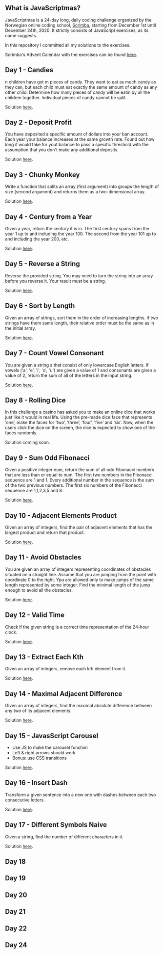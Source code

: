 ## What is JavaScriptmas?

 JavaScriptmas is a 24-day long, daily coding challenge organized by the Norwegian online coding school, [Scrimba](https://scrimba.com/), starting from December 1st until December 24th, 2020.  It strictly consists of JavaScript exercises, as its name suggests.

In this repository I committed all my solutions to the exercises.

Scrimba's Advent Calendar with the exercises can be found [here](scrimba.com/learn/adventcalendar). 
 

## Day 1 - Candies
n children have got m pieces of candy. They want to eat as much candy as they can, but each child must eat exactly the same amount of candy as any other child. Determine how many pieces of candy will be eatin by all the children together. Individual pieces of candy cannot be split.

Solution [here](https://scrimba.com/scrim/cod1d4da69a5f4c8b9b416429
).

## Day 2 - Deposit Profit
You have deposited a specific amount of dollars into your ban account. 
Each year your balance increases at the same growth rate. Found out how long it would take for yout balance to pass a specific threshold with the assumption that you don't make any additional deposits.

Solution [here](https://scrimba.com/scrim/coab9473f84df5ee10899e99d
).

## Day 3 - Chunky Monkey
Write a function that splits an array (first argument) into groups the length of size (second argument) and returns them as a two-dimensional array.

Solution [here](https://scrimba.com/learn/adventcalendar/note-at-0-36-cofef491c9584b734fa64ba1d
).

## Day 4 - Century from a Year
Given a year, return the century it is in. 
The first century spans from the year 1 up to and including the year 100.
The second from the year 101 up to and including the year 200, etc.

Solution [here](https://scrimba.com/learn/adventcalendar/note-at-0-30-co836436e940c8b0a68d55316
).


## Day 5 - Reverse a String
Reverse the provided string. You may need to turn the string into an array before you reverse it. Your result must be a string.

Solution [here](https://scrimba.com/scrim/cod6d46b4952302e01dee63aa
).


## Day 6 - Sort by Length
Given an array of strings, sort them in the order of increasing lengths.
If two strings have them same length, their relative order must be the same as in the initial array.

Solution [here](https://scrimba.com/scrim/coe6b4796bcba3acea421b7e7
).


## Day 7 - Count Vowel Consonant
You are given a string s that consist of only lowercase English letters.
If vowels ('a', 'e', 'i', 'o', 'u') are given a value of 1 and consonants are given a value of 2, return the sum of all of the letters in the input string.

Solution [here](https://scrimba.com/scrim/coc7c44a9a5601b43790f2982
).


## Day 8 - Rolling Dice
In this challenge a casino has asked you to make an online dice that works just like it would in real life. Using the pre-made dice face that represents ‘one’, make the faces for ‘two’, ‘three’, ‘four’, ‘five’ and ‘six’. Now, when the users click the dice on the screen, the dice is expected to show one of the faces randomly.

Solution coming soon.


## Day 9 - Sum Odd Fibonacci
Given a positive integer num, return the sum of all odd Fibonacci numbers that are less than or equal to num. The first two numbers in the Fibonacci sequence are 1 and 1. Every additional number in the sequence is the sum of the two previous numbers. The first six numbers of the Fibonacci sequence are 1,1,2,3,5 and 8. 

Solution [here](https://scrimba.com/scrim/co2424333a0210f45fc8b2795
).


## Day 10 - Adjacent Elements Product
Given an array of integers, find the pair of adjacent elements that has the largest product and return that product.

Solution [here](https://scrimba.com/scrim/co4da467cb762a1d6c28310a6
).


## Day 11 - Avoid Obstacles
You are given an array of integers representing coordinates of obstacles situated on a straight line. Assume that you are jumping from the point with coordinate 0 to the right. Ypu are allowed only to make jumps of the same length represented by some integer. Find the minimal length of the jump enough to avoid all the obstacles.

Solution [here](https://scrimba.com/scrim/coabc4ce2aba0f1f0adf8874c
).


## Day 12 - Valid Time
Check if the given string is a correct time representation of the 24-hour clock.

Solution [here](https://scrimba.com/scrim/coa294366a7472bb78e443774
).


## Day 13 - Extract Each Kth
Given an array of integers, remove each kth element from it.

Solution [here](https://scrimba.com/scrim/coc534d6cb36fae15e6d67bcf
).


## Day 14 - Maximal Adjacent Difference
Given an array of integers, find the maximal absolute difference between any two of its adjacent elements.

Solution [here](https://scrimba.com/scrim/coa104bbe90b7d734889eb3ce
).


## Day 15 - JavasScript Carousel
- Use JS to make the carousel function
- Left & right arrows should work
- Bonus: use CSS transitions

Solution [here](https://scrimba.com/scrim/coa834afa96b433095713d4b6
).


## Day 16 - Insert Dash
Transform a given sentence into a new one with dashes between each two consecutive letters.

Solution [here](https://scrimba.com/scrim/co03e4eef94443d50bf215e1e
).

## Day 17 - Different Symbols Naive
Given a string, find the number of different characters in it.

Solution [here](https://scrimba.com/scrim/coadc4ae4a9ce2fc50709ca5d
).


## Day 18

## Day 19

## Day 20

## Day 21

## Day 22

## Day 24










